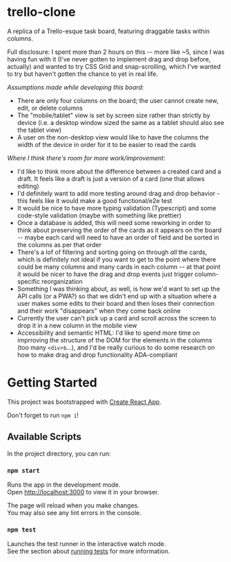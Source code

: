 # trello-clone
A replica of a Trello-esque task board, featuring draggable tasks within columns.

Full disclosure: I spent more than 2 hours on this -- more like ~5, since I was having fun with it (I've never gotten to implement drag and drop before, actually) and wanted to try CSS Grid and snap-scrolling, which I've wanted to try but haven't gotten the chance to yet in real life.

*Assumptions made while developing this board:*
- There are only four columns on the board; the user cannot create new, edit, or delete columns
- The "mobile/tablet" view is set by screen size rather than strictly by device (i.e. a desktop window sized the same as a tablet should also see the tablet view)
- A user on the non-desktop view would like to have the columns the width of the device in order for it to be easier to read the cards

*Where I think there's room for more work/improvement:*
- I'd like to think more about the difference between a created card and a draft. It feels like a draft is just a version of a card (one that allows editing)
- I'd definitely want to add more testing around drag and drop behavior - this feels like it would make a good functional/e2e test
- It would be nice to have more typing validation (Typescript) and some code-style validation (maybe with something like prettier)
- Once a database is added, this will need some reworking in order to think about preserving the order of the cards as it appears on the board -- maybe each card will need to have an order of field and be sorted in the columns as per that order
- There's a lof of filtering and sorting going on through _all_ the cards, which is definitely not ideal if you want to get to the point where there could be many columns and many cards in each column -- at that point it would be nicer to have the drag and drop events just trigger column-specific reorganization
- Something I was thinking about, as well, is how we'd want to set up the API calls (or a PWA?) so that we didn't end up with a situation where a user makes some edits to their board and then loses their connection and their work "disappears" when they come back online
- Currently the user can't pick up a card and scroll across the screen to drop it in a new column in the mobile view
- Accessibility and semantic HTML: I'd like to spend more time on imprroving the structure of the DOM for the elements in the columns (too many `<div>`s...), and I'd be really curious to do some research on how to make drag and drop functionality ADA-compliant

# Getting Started

This project was bootstrapped with [Create React App](https://github.com/facebook/create-react-app).

Don't forget to run `npm i`!

## Available Scripts

In the project directory, you can run:

### `npm start`

Runs the app in the development mode.\
Open [http://localhost:3000](http://localhost:3000) to view it in your browser.

The page will reload when you make changes.\
You may also see any lint errors in the console.

### `npm test`

Launches the test runner in the interactive watch mode.\
See the section about [running tests](https://facebook.github.io/create-react-app/docs/running-tests) for more information.
